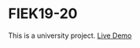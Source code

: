 # FIEK19-20
This is a university project.
<a href="https://barlli.github.io/INT19_20_Gr20/"> Live Demo</a>
